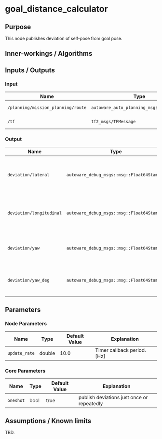 # goal_distance_calculator

## Purpose

This node publishes deviation of self-pose from goal pose.

## Inner-workings / Algorithms

## Inputs / Outputs

### Input

| Name                               | Type                                      | Description           |
| ---------------------------------- | ----------------------------------------- | --------------------- |
| `/planning/mission_planning/route` | `autoware_auto_planning_msgs::msg::Route` | Used to get goal pose |
| `/tf`                              | `tf2_msgs/TFMessage`                      | TF (self-pose)        |

### Output

| Name                     | Type                                       | Description                                                   |
| ------------------------ | ------------------------------------------ | ------------------------------------------------------------- |
| `deviation/lateral`      | `autoware_debug_msgs::msg::Float64Stamped` | publish lateral deviation of self-pose from goal pose[m]      |
| `deviation/longitudinal` | `autoware_debug_msgs::msg::Float64Stamped` | publish longitudinal deviation of self-pose from goal pose[m] |
| `deviation/yaw`          | `autoware_debug_msgs::msg::Float64Stamped` | publish yaw deviation of self-pose from goal pose[rad]        |
| `deviation/yaw_deg`      | `autoware_debug_msgs::msg::Float64Stamped` | publish yaw deviation of self-pose from goal pose[deg]        |

## Parameters

### Node Parameters

| Name          | Type   | Default Value | Explanation                 |
| ------------- | ------ | ------------- | --------------------------- |
| `update_rate` | double | 10.0          | Timer callback period. [Hz] |

### Core Parameters

| Name      | Type | Default Value | Explanation                                |
| --------- | ---- | ------------- | ------------------------------------------ |
| `oneshot` | bool | true          | publish deviations just once or repeatedly |

## Assumptions / Known limits

TBD.
